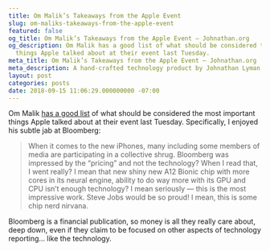 ```yaml
---
title: Om Malik’s Takeaways from the Apple Event
slug: om-maliks-takeaways-from-the-apple-event
featured: false
og_title: Om Malik’s Takeaways from the Apple Event – Johnathan.org
og_description: Om Malik has a good list of what should be considered the most important
  things Apple talked about at their event last Tuesday.
meta_title: Om Malik’s Takeaways from the Apple Event – Johnathan.org
meta_description: A hand-crafted technology product by Johnathan Lyman
layout: post
categories: posts
date: 2018-09-15 11:06:29.000000000 -07:00
---
```


Om Malik [has a good list](https://om.co/2018/09/12/iphonexsmax-now-thats-a-tongue-twister/) of what should be considered the most important things Apple talked about at their event last Tuesday. Specifically, I enjoyed his subtle jab at Bloomberg:

> When it comes to the new iPhones, many including some members of media are participating in a collective shrug. Bloomberg was impressed by the “pricing” and not the technology? When I read that, I went really? I mean that new shiny new A12 Bionic chip with more cores in its neural engine, ability to do way more with its GPU and CPU isn’t enough technology? I mean seriously — this is the most impressive work. Steve Jobs would be so proud! I mean, this is some chip nerd nirvana.

Bloomberg is a financial publication, so money is all they really care about, deep down, even if they claim to be focused on other aspects of technology reporting… like the technology.

